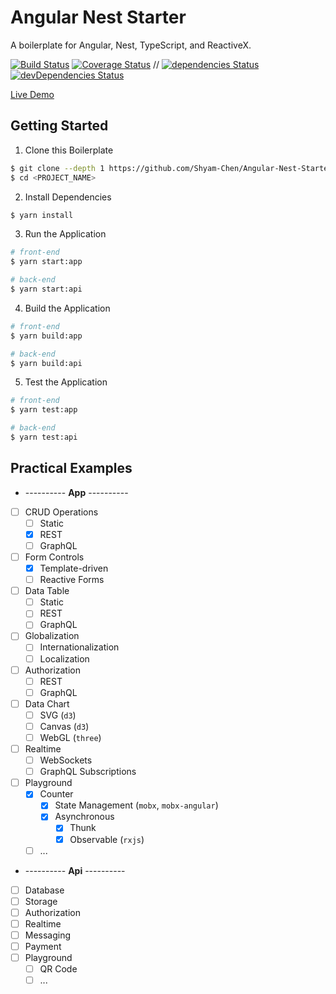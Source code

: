 # Angular Nest Starter

A boilerplate for Angular, Nest, TypeScript, and ReactiveX.

[![Build Status](https://img.shields.io/circleci/project/Shyam-Chen/Angular-Nest-Starter/master.svg)](https://circleci.com/gh/Shyam-Chen/Angular-Nest-Starter)
[![Coverage Status](https://img.shields.io/codecov/c/github/Shyam-Chen/Angular-Nest-Starter/master.svg)](https://codecov.io/gh/Shyam-Chen/Angular-Nest-Starter)
 //
[![dependencies Status](https://david-dm.org/Shyam-Chen/Angular-Nest-Starter/status.svg)](https://david-dm.org/Shyam-Chen/Angular-Nest-Starter)
[![devDependencies Status](https://david-dm.org/Shyam-Chen/Angular-Nest-Starter/dev-status.svg)](https://david-dm.org/Shyam-Chen/Angular-Nest-Starter?type=dev)

[Live Demo](https://angular-by-example.firebaseapp.com/)

## Getting Started

1. Clone this Boilerplate

```bash
$ git clone --depth 1 https://github.com/Shyam-Chen/Angular-Nest-Starter <PROJECT_NAME>
$ cd <PROJECT_NAME>
```

2. Install Dependencies

```bash
$ yarn install
```

3. Run the Application

```bash
# front-end
$ yarn start:app

# back-end
$ yarn start:api
```

4. Build the Application

```bash
# front-end
$ yarn build:app

# back-end
$ yarn build:api
```

5. Test the Application

```bash
# front-end
$ yarn test:app

# back-end
$ yarn test:api
```

## Practical Examples

* ---------- **App** ----------
* [ ] CRUD Operations
  * [ ] Static
  * [x] REST
  * [ ] GraphQL
* [ ] Form Controls
  * [x] Template-driven
  * [ ] Reactive Forms
* [ ] Data Table
  * [ ] Static
  * [ ] REST
  * [ ] GraphQL
* [ ] Globalization
  * [ ] Internationalization
  * [ ] Localization
* [ ] Authorization
  * [ ] REST
  * [ ] GraphQL
* [ ] Data Chart
  * [ ] SVG (`d3`)
  * [ ] Canvas (`d3`)
  * [ ] WebGL (`three`)
* [ ] Realtime
  * [ ] WebSockets
  * [ ] GraphQL Subscriptions
* [ ] Playground
  * [x] Counter
    * [x] State Management (`mobx`, `mobx-angular`)
    * [x] Asynchronous
      * [x] Thunk
      * [x] Observable (`rxjs`)
  * [ ] ...
* ---------- **Api** ----------
* [ ] Database
* [ ] Storage‎
* [ ] Authorization
* [ ] Realtime
* [ ] Messaging
* [ ] Payment
* [ ] Playground
  * [ ] QR Code
  * [ ] ...
